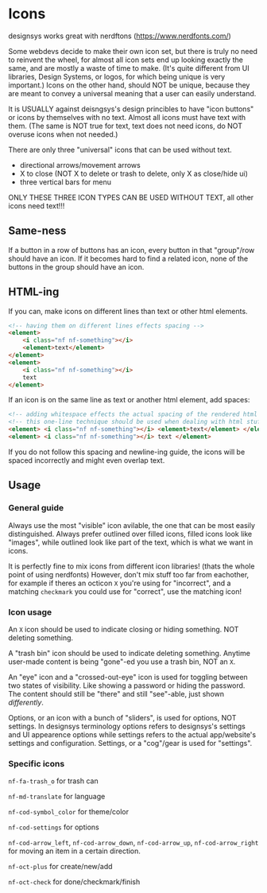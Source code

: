 # Icons

designsys works great with nerdftons (https://www.nerdfonts.com/)

Some webdevs decide to make their own icon set, but there is truly no need to reinvent the wheel, for almost all icon sets end up looking exactly the same, and are mostly a waste of time to make. (It's quite different from UI libraries, Design Systems, or logos, for which being unique is very important.) Icons on the other hand, should NOT be unique, because they are meant to convey a universal meaning that a user can easily understand.

It is USUALLY against deisngsys's design princibles to have "icon buttons" or icons by themselves with no text. Almost all icons must have text with them. (The same is NOT true for text, text does not need icons, do NOT overuse icons when not needed.)

There are only three "universal" icons that can be used without text.
 - directional arrows/movement arrows
 - X to close (NOT X to delete or trash to delete, only X as close/hide ui)
 - three vertical bars for menu

ONLY THESE THREE ICON TYPES CAN BE USED WITHOUT TEXT, all other icons need text!!!

## Same-ness

If a button in a row of buttons has an icon, every button in that "group"/row should have an icon. If it becomes hard to find a related icon, none of the buttons in the group should have an icon.

## HTML-ing

If you can, make icons on different lines than text or other html elements.
```html
<!-- having them on different lines effects spacing -->
<element>
    <i class="nf nf-something"></i>
    <element>text</element>
</element>
<element>
    <i class="nf nf-something"></i>
    text
</element>
```

If an icon is on the same line as text or another html element, add spaces:
```html
<!-- adding whitespace effects the actual spacing of the rendered html -->
<!-- this one-line technique should be used when dealing with html stuff in javascript -->
<element> <i class="nf nf-something"></i> <element>text</element> </element>
<element> <i class="nf nf-something"></i> text </element> 
```

If you do not follow this spacing and newline-ing guide, the icons will be spaced incorrectly and might even overlap text.

## Usage

### General guide

Always use the most "visible" icon avilable, the one that can be most easily distinguished. Always prefer outlined over filled icons, filled icons look like "images", while outlined look like part of the text, which is what we want in icons.

It is perfectly fine to mix icons from different icon libraries! (thats the whole point of using nerdfonts) However, don't mix stuff too far from eachother, for example if theres an octicon `X` you're using for "incorrect", and a matching `checkmark` you could use for "correct", use the matching icon!

### Icon usage

An `X` icon should be used to indicate closing or hiding something. NOT deleting something.

A "trash bin" icon should be used to indicate deleting something. Anytime user-made content is being "gone"-ed you use a trash bin, NOT an `X`.

An "eye" icon and a "crossed-out-eye" icon is used for toggling between two states of visibility. Like showing a password or hiding the password. The content should still be "there" and still "see"-able, just shown *differently*.

Options, or an icon with a bunch of "sliders", is used for options, NOT settings. In designsys terminology options refers to designsys's settings and UI appearence options while settings refers to the actual app/website's settings and configuration. Settings, or a "cog"/gear is used for "settings".

### Specific icons

`nf-fa-trash_o` for trash can

`nf-md-translate` for language

`nf-cod-symbol_color` for theme/color

`nf-cod-settings` for options

`nf-cod-arrow_left`, `nf-cod-arrow_down`, `nf-cod-arrow_up`, `nf-cod-arrow_right` for moving an item in a certain direction.

`nf-oct-plus` for create/new/add

`nf-oct-check` for done/checkmark/finish

